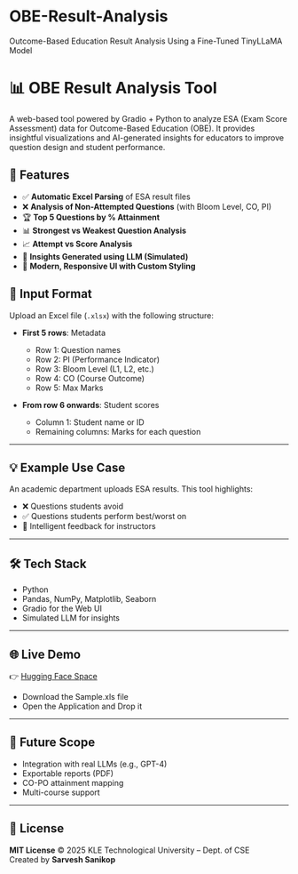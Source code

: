 # OBE-Result-Analysis
Outcome-Based Education Result Analysis Using a Fine-Tuned TinyLLaMA Model

# 📊 OBE Result Analysis Tool

A web-based tool powered by Gradio + Python to analyze ESA (Exam Score Assessment) data for Outcome-Based Education (OBE). It provides insightful visualizations and AI-generated insights for educators to improve question design and student performance.

## 🚀 Features

- ✅ **Automatic Excel Parsing** of ESA result files  
- ❌ **Analysis of Non-Attempted Questions** (with Bloom Level, CO, PI)  
- 🏆 **Top 5 Questions by % Attainment**  
- 📊 **Strongest vs Weakest Question Analysis**  
- 📈 **Attempt vs Score Analysis**  
- 🤖 **Insights Generated using LLM (Simulated)**  
- 🎨 **Modern, Responsive UI with Custom Styling**
## 📁 Input Format

Upload an Excel file (`.xlsx`) with the following structure:

- **First 5 rows**: Metadata  
  - Row 1: Question names  
  - Row 2: PI (Performance Indicator)  
  - Row 3: Bloom Level (L1, L2, etc.)  
  - Row 4: CO (Course Outcome)  
  - Row 5: Max Marks  

- **From row 6 onwards**: Student scores  
  - Column 1: Student name or ID  
  - Remaining columns: Marks for each question  

---

## 💡 Example Use Case

An academic department uploads ESA results. This tool highlights:

- ❌ Questions students avoid  
- ✅ Questions students perform best/worst on  
- 🧠 Intelligent feedback for instructors  

---

## 🛠️ Tech Stack

- Python  
- Pandas, NumPy, Matplotlib, Seaborn  
- Gradio for the Web UI  
- Simulated LLM for insights  

---

## 🌐 Live Demo

👉 [Hugging Face Space](https://huggingface.co/spaces/sarvesh1818/OBE_Result_Analysis)
- Download the Sample.xls file
- Open the Application and Drop it

---

## 🧠 Future Scope

- Integration with real LLMs (e.g., GPT-4)  
- Exportable reports (PDF)  
- CO-PO attainment mapping  
- Multi-course support  

---

## 📃 License

**MIT License** © 2025 KLE Technological University – Dept. of CSE  
Created by **Sarvesh Sanikop**
